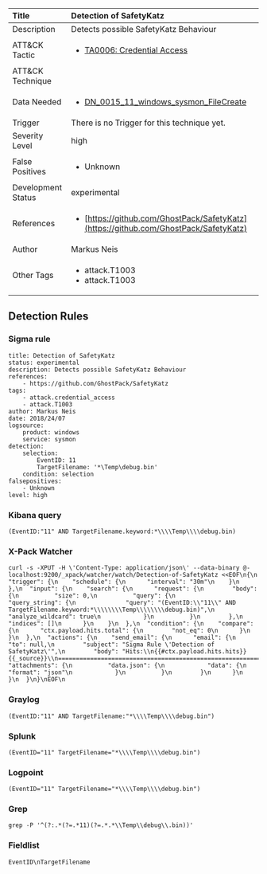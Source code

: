 | Title                | Detection of SafetyKatz                                                                                                                                                 |
|:---------------------|:------------------------------------------------------------------------------------------------------------------------------------------------------------|
| Description          | Detects possible SafetyKatz Behaviour                                                                                                                                           |
| ATT&amp;CK Tactic    | <ul><li>[TA0006: Credential Access](https://attack.mitre.org/tactics/TA0006)</li></ul>  |
| ATT&amp;CK Technique | <ul></ul>                             |
| Data Needed          | <ul><li>[DN_0015_11_windows_sysmon_FileCreate](../Data_Needed/DN_0015_11_windows_sysmon_FileCreate.md)</li></ul>                                                         |
| Trigger              |  There is no Trigger for this technique yet.  |
| Severity Level       | high                                                                                                                                                 |
| False Positives      | <ul><li>Unknown</li></ul>                                                                  |
| Development Status   | experimental                                                                                                                                                |
| References           | <ul><li>[https://github.com/GhostPack/SafetyKatz](https://github.com/GhostPack/SafetyKatz)</li></ul>                                                          |
| Author               | Markus Neis                                                                                                                                                |
| Other Tags           | <ul><li>attack.T1003</li><li>attack.T1003</li></ul> | 

## Detection Rules

### Sigma rule

```
title: Detection of SafetyKatz
status: experimental
description: Detects possible SafetyKatz Behaviour
references:
    - https://github.com/GhostPack/SafetyKatz
tags:
    - attack.credential_access
    - attack.T1003
author: Markus Neis
date: 2018/24/07
logsource:
    product: windows
    service: sysmon
detection:
    selection:
        EventID: 11
        TargetFilename: '*\Temp\debug.bin'
    condition: selection
falsepositives:
    - Unknown
level: high

```





### Kibana query

```
(EventID:"11" AND TargetFilename.keyword:*\\\\Temp\\\\debug.bin)
```





### X-Pack Watcher

```
curl -s -XPUT -H \'Content-Type: application/json\' --data-binary @- localhost:9200/_xpack/watcher/watch/Detection-of-SafetyKatz <<EOF\n{\n  "trigger": {\n    "schedule": {\n      "interval": "30m"\n    }\n  },\n  "input": {\n    "search": {\n      "request": {\n        "body": {\n          "size": 0,\n          "query": {\n            "query_string": {\n              "query": "(EventID:\\"11\\" AND TargetFilename.keyword:*\\\\\\\\Temp\\\\\\\\debug.bin)",\n              "analyze_wildcard": true\n            }\n          }\n        },\n        "indices": []\n      }\n    }\n  },\n  "condition": {\n    "compare": {\n      "ctx.payload.hits.total": {\n        "not_eq": 0\n      }\n    }\n  },\n  "actions": {\n    "send_email": {\n      "email": {\n        "to": null,\n        "subject": "Sigma Rule \'Detection of SafetyKatz\'",\n        "body": "Hits:\\n{{#ctx.payload.hits.hits}}{{_source}}\\n================================================================================\\n{{/ctx.payload.hits.hits}}",\n        "attachments": {\n          "data.json": {\n            "data": {\n              "format": "json"\n            }\n          }\n        }\n      }\n    }\n  }\n}\nEOF\n
```





### Graylog

```
(EventID:"11" AND TargetFilename:"*\\\\Temp\\\\debug.bin")
```





### Splunk

```
(EventID="11" TargetFilename="*\\\\Temp\\\\debug.bin")
```





### Logpoint

```
(EventID="11" TargetFilename="*\\\\Temp\\\\debug.bin")
```





### Grep

```
grep -P '^(?:.*(?=.*11)(?=.*.*\\Temp\\debug\\.bin))'
```





### Fieldlist

```
EventID\nTargetFilename
```

